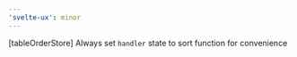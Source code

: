 ```yaml
---
'svelte-ux': minor
---
```


[tableOrderStore] Always set `handler` state to sort function for convenience
